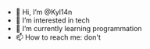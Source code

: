 - 👋 Hi, I’m @Kyl14n
- 👀 I’m interested in tech
- 🌱 I’m currently learning programmation
- 📫 How to reach me: don't
